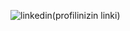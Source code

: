 ![linkedin](https://img.shields.io/badge/Linkedin-000000?style=for-the-badge&logo=Linkedin&logoColor=white)(profilinizin linki)
